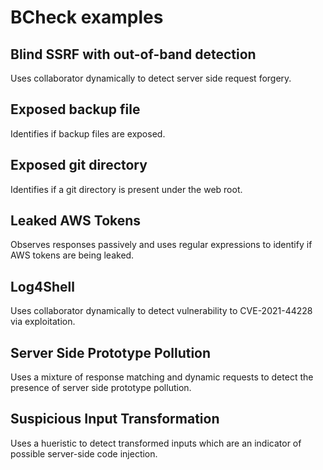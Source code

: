 # BCheck examples

## Blind SSRF with out-of-band detection

Uses collaborator dynamically to detect server side request forgery.

## Exposed backup file

Identifies if backup files are exposed.

## Exposed git directory

Identifies if a git directory is present under the web root.

## Leaked AWS Tokens

Observes responses passively and uses regular expressions to identify if AWS tokens are being leaked.

## Log4Shell

Uses collaborator dynamically to detect vulnerability to CVE-2021-44228 via exploitation.

## Server Side Prototype Pollution

Uses a mixture of response matching and dynamic requests to detect the presence of server side prototype pollution.

## Suspicious Input Transformation

Uses a hueristic to detect transformed inputs which are an indicator of possible server-side code injection.

